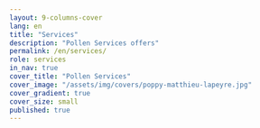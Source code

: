 ```yaml
---
layout: 9-columns-cover
lang: en
title: "Services"
description: "Pollen Services offers"
permalink: /en/services/
role: services
in_nav: true
cover_title: "Pollen Services"
cover_image: "/assets/img/covers/poppy-matthieu-lapeyre.jpg"
cover_gradient: true
cover_size: small
published: true
---
```

